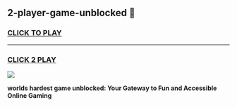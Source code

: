 
## 2-player-game-unblocked 👋
<h3>
<a href="https://premium.freeplayer.one?title=2-player-game-unblocked&ref=14F">CLICK TO PLAY</a></h3>
<hr>

<h3>
<a href="https://premium.freeplayer.one?title=2-player-game-unblocked&ref=14F">CLICK 2 PLAY</a>
  
</h3>

<a href="https://premium.freeplayer.one?title=2-player-game-unblocked&ref=12F/"><img src="https://clearcache.store/games.png"></a>


**worlds hardest game unblocked: Your Gateway to Fun and Accessible Online Gaming**
